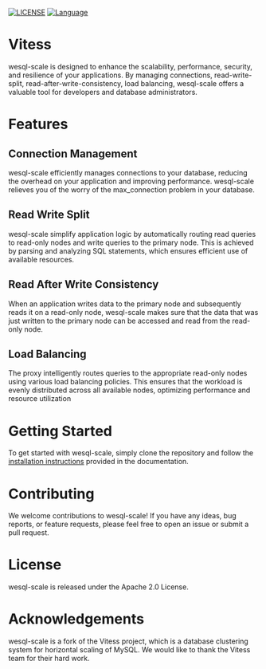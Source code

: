 [![LICENSE](https://img.shields.io/badge/License-Apache%202.0-green.svg)](https://github.com/apecloud/wesql-scale/blob/vitess-release-16.0-dev/LICENSE)
[![Language](https://img.shields.io/badge/Language-Go-blue.svg)](https://go.dev/)

# Vitess 

wesql-scale is designed to enhance the scalability, performance, security, and resilience of your applications. 
By managing connections, read-write-split, read-after-write-consistency, load balancing, wesql-scale offers 
a valuable tool for developers and database administrators.

# Features

## Connection Management
wesql-scale efficiently manages connections to your database, reducing the overhead on your application 
and improving performance. wesql-scale relieves you of the worry of the max_connection problem in your database.

## Read Write Split
wesql-scale simplify application logic by automatically routing read queries to read-only nodes 
and write queries to the primary node. This is achieved by parsing and analyzing SQL statements, 
which ensures efficient use of available resources.

## Read After Write Consistency
When an application writes data to the primary node and subsequently reads it on a read-only node, 
wesql-scale makes sure that the data that was just written to the primary node can be accessed 
and read from the read-only node.

## Load Balancing
The proxy intelligently routes queries to the appropriate read-only nodes using various load balancing policies. 
This ensures that the workload is evenly distributed across all available nodes, optimizing performance 
and resource utilization

# Getting Started
To get started with wesql-scale, simply clone the repository and follow the [installation instructions](https://github.com/apecloud/wesql-scale/blob/vitess-release-16.0-dev/doc/dev_docs/00-Deploy%26Debug.md) 
provided in the documentation.

# Contributing
We welcome contributions to wesql-scale! If you have any ideas, bug reports, or feature requests, 
please feel free to open an issue or submit a pull request.

# License
wesql-scale is released under the Apache 2.0 License.

# Acknowledgements
wesql-scale is a fork of the Vitess project, which is a database clustering system for horizontal scaling of MySQL. 
We would like to thank the Vitess team for their hard work.
